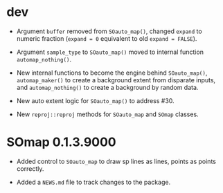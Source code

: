 # dev

* Argument `buffer` removed from `SOauto_map()`, changed `expand` to numeric fraction (`expand = 0` equivalent to old `expand = FALSE`). 

* Argument `sample_type` to `SOauto_map()` moved to internal function `automap_nothing()`. 
 
* New internal functions to become the engine behind `SOauto_map()`,  `automap_maker()` to create a background extent from disparate inputs, and `automap_nothing()` to create a background by random data. 
 
* New auto extent logic for `SOauto_map()` to address #30. 

* New `reproj::reproj` methods for `SOauto_map` and `SOmap` classes. 

# SOmap 0.1.3.9000

* Added control to `SOauto_map` to draw sp lines as lines, points as points correctly. 

* Added a `NEWS.md` file to track changes to the package.
